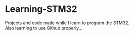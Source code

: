 # Learning-STM32
Projects and code made while I learn to program the STM32.  
Also learning to use Github properly...
